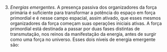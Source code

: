 ﻿3. *Energias emergentes.* A presença passiva dos organizadores da força primária é suficiente para transformar a potência do espaço em força primordial e é nesse campo espacial, assim ativado, que esses mesmos organizadores da força começam suas operações iniciais ativas. A força primordial está destinada a passar por duas fases distintas de transmutação, nos reinos da manifestação da energia, antes de surgir como uma força no universo. Esses dois níveis de energia emergente são: